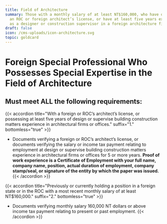 ```yaml
---
title: Field of Architecture
summary: Those with a monthly salary of at least NT$160,000, who have obtained
  an ROC or foreign architect’s license, or have at least five years experience
  as a designer or construction supervisor in a foreign architecture firm.
draft: false
icon: /cms-uploads/icon-architecture.svg
topic: goldcard
---
```

# Foreign Special Professional Who Possesses Special Expertise in the Field of Architecture

## Must meet **ALL** the following requirements:

{{< accordion title="With a foreign or ROC’s architect’s license, or possessing at least five years of design or supervise building construction matters experience in architectural firms or offices." suffix="1." bottomless="true" >}}
* Documents verifying a foreign or ROC’s architect’s license, or documents verifying the salary or income tax payment relating to employment at design or supervise building construction matters experience in architectural firms or offices for 5 or more years. **Proof of work experience is a Certificate of Employment with your full name, company name, position, actual duration of employment, company stamp/seal, or signature of the entity by which the paper was issued.**
{{< /accordion >}}

{{< accordion title="Previously or currently holding a position in a foreign state or in the ROC with a most recent monthly salary of at least NT$160,000." suffix="2." bottomless="true" >}}

* Documents verifying monthly salary 160,000 NT dollars or above income tax payment relating to present or past employment.
{{< /accordion >}}